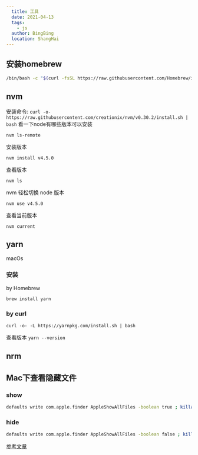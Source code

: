 ```yaml
---
  title: 工具
  date: 2021-04-13
  tags:
    - js
  author: BingBing
  location: ShangHai
---
```


## 安装homebrew

```sh
/bin/bash -c "$(curl -fsSL https://raw.githubusercontent.com/Homebrew/install/HEAD/install.sh)"
```

## nvm
安装命令: `curl -o- https://raw.githubusercontent.com/creationix/nvm/v0.30.2/install.sh | bash`
看一下node有哪些版本可以安装
```
nvm ls-remote
```
安装版本 
```
nvm install v4.5.0
```
查看版本
```
nvm ls
```

nvm 轻松切换 node 版本
```
nvm use v4.5.0
```
查看当前版本
```
nvm current
```

## yarn
macOs
### 安装
by Homebrew
```
brew install yarn
```
### by curl
```
curl -o- -L https://yarnpkg.com/install.sh | bash
```
查看版本 `yarn --version`
## nrm

## Mac下查看隐藏文件

### show

```sh
defaults write com.apple.finder AppleShowAllFiles -boolean true ; killall Finder
```

### hide

```sh
defaults write com.apple.finder AppleShowAllFiles -boolean false ; killall Finder
```
[参考文章](https://www.zhihu.com/question/24635640/answer/127004307)
